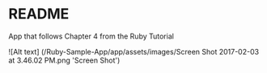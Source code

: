 # README

App that follows Chapter 4 from the Ruby Tutorial

![Alt text] (/Ruby-Sample-App/app/assets/images/Screen Shot 2017-02-03 at 3.46.02 PM.png 'Screen Shot')
